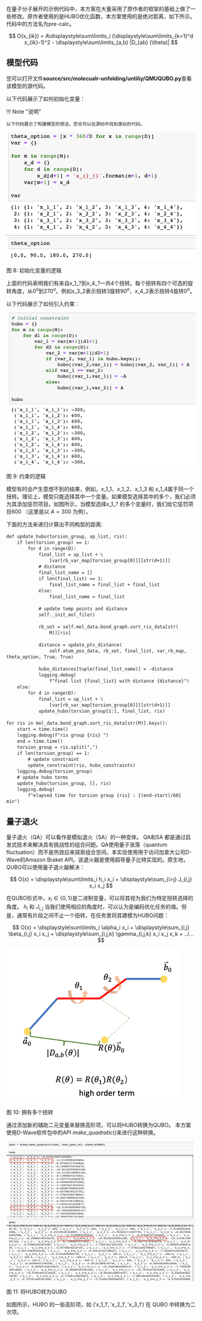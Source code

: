 在量子分子展开的示例代码中，本方案在大量采用了原作者的框架的基础上做了一些修改。原作者使用的是HUBO优化函数，本方案使用的是绝对距离，如下所示。代码中的方法名为pre-calc。

$$ O(x_{ik}) = A\displaystyle\sum\limits_i (\displaystyle\sum\limits_{k=1}^d x_{ik}-1)^2 - \displaystyle\sum\limits_{a,b} |D_{ab} (\theta)| $$

## 模型代码

您可以打开文件**source/src/molecualr-unfolding/untiliy/QMUQUBO.py**查看该模型的源代码。

以下代码展示了如何初始化变量：

!!! Note "说明"

    以下代码展示了构建模型的想法。您也可以在源码中找到类似的代码。

![Var Init](../../images/var-init.png)

图 8: 初始化变量的逻辑

上面的代码表明我们有来自$x\_1\_?$到$x\_4\_?$一共4个扭转。每个扭转有四个可选的旋转角度，从$0^o$到$270^o$。例如$x\_3\_2$表示扭转3旋转$90^o$，$x\_4\_2$表示扭转4旋转$0^o$。


以下代码展示了如何引入约束：

![Constraint](../../images/constraint.png)

图 9: 约束的逻辑

模型有时会产生意想不到的结果，例如，$x\_1\_1$、$x\_1\_2$、$x\_1\_3$
和 $x\_1\_4$属于同一个扭转。理论上，模型只能选择其中一个变量。如果模型选择其中的多个，我们必须为其添加惩罚项目。如图所示，当模型选择$x\_1\_?$ 的多个变量时，我们给它惩罚项目$600$ （这里是以 $A=300$ 为例）。

下面的方法来递归计算出不同构型的距离:

```
def update_hubo(torsion_group, up_list, ris):
    if len(torsion_group) == 1:
        for d in range(D):
            final_list = up_list + \
                [var[rb_var_map[torsion_group[0]]][str(d+1)]]
            # distance
            final_list_name = []
            if len(final_list) == 1:
                final_list_name = final_list + final_list
            else:
                final_list_name = final_list

            # update temp points and distance
            self._init_mol_file()

            rb_set = self.mol_data.bond_graph.sort_ris_data[str(
                M)][ris]

            distance = update_pts_distance(
                self.atom_pos_data, rb_set, final_list, var_rb_map, theta_option, True, True)

            hubo_distances[tuple(final_list_name)] = -distance
            logging.debug(
                f"final list {final_list} with distance {distance}")
    else:
        for d in range(D):
            final_list = up_list + \
                [var[rb_var_map[torsion_group[0]]][str(d+1)]]
            update_hubo(torsion_group[1:], final_list, ris)

for ris in mol_data.bond_graph.sort_ris_data[str(M)].keys():
    start = time.time()
    logging.debug(f"ris group {ris} ")
    end = time.time()
    torsion_group = ris.split(",")
    if len(torsion_group) == 1:
        # update constraint
        update_constraint(ris, hubo_constraints)
    logging.debug(torsion_group)
    # update hubo terms
    update_hubo(torsion_group, [], ris)
    logging.debug(
        f"elapsed time for torsion group {ris} : {(end-start)/60} min")
```

## 量子退火

量子退火（QA）可以看作是模拟退火（SA）的一种变体。 QA和SA 都是通过启发式技术来解决具有挑战性的组合问题。QA使用量子涨落（quantum fluctuation）而不是热效应来探索组合空间。本实验使用用于访问加拿大公司D-Wave的Amazon Braket API。该退火器是使用超导量子比特实现的。原生地，QUBO可以使用量子退火器解决：

$$ O(x) = \displaystyle\sum\limits_i h_i x_i + \displaystyle\sum_{i>j} J_{i,j} x_i x_j $$

在QUBO形式中，$x_i \in \{0, 1\}$是二进制变量，可以将其视为我们为特定扭转选择的角度。 $h_i$ 和 $J_{i,j}$
当我们使用相应的角度时，可以认为是编码优化任务的值。但是，通常有片段之间不止一个扭转，在任务里将其建模为HUBO问题：

$$ O(x) = \displaystyle\sum\limits_i \alpha_i x_i + \displaystyle\sum_{i,j} \beta_{i,j} x_i x_j + \displaystyle\sum_{i,j,k} \gamma_{i,j,k} x_i x_j x_k + ../... $$


![Two Frag Mul Tor](../../images/two-frag-multiple-torsion.png)

图 10: 拥有多个扭转

通过添加新的辅助二元变量来替换高阶项，可以将HUBO转换为QUBO。
本方案使用D-Wave软件包中的API $make \_ quadratic()$来进行这种转换。

![HUBO QUBO](../../images/hubo-qubo.png)

图 11: 将HUBO转为QUBO

如图所示，HUBO 的一些高阶项，如 $('x\_1\_1','x\_2\_1','x\_3\_1')$
在 QUBO 中转换为二次项。

